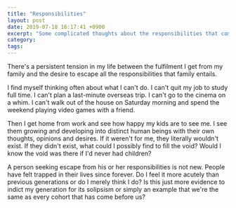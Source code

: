 ```yaml
---
title: "Responsibilities"
layout: post
date: 2019-07-18 16:17:41 +0900
excerpt: "Some complicated thoughts about the responsibilities that come with a family."
category: 
tags: 
---
```


There's a persistent tension in my life between the fulfilment I get from my family and the desire to escape all the responsibilities that family entails.

I find myself thinking often about what I can't do. I can't quit my job to study full time. I can't plan a last-minute overseas trip. I can't go to the cinema on a whim. I can't walk out of the house on Saturday morning and spend the weekend playing video games with a friend.

Then I get home from work and see how happy my kids are to see me. I see them growing and developing into distinct human beings with their own thoughts, opinions and desires. If it weren't for me, they literally wouldn't exist. If they didn't exist, what could I possibly find to fill the void? Would I know the void was there if I'd never had children?

A person seeking escape from his or her responsibilities is not new. People have felt trapped in their lives since forever. Do I feel it more acutely than previous generations or do I merely think I do? Is this just more evidence to indict my generation for its solipsism or simply an example that we're the same as every cohort that has come before us?